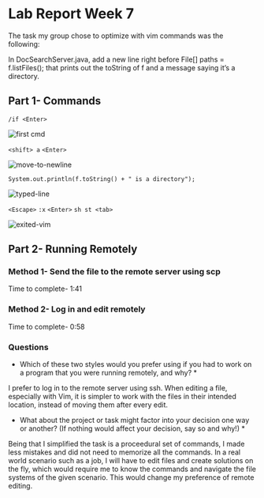 # Lab Report Week 7

The task my group chose to optimize with vim commands was the following:

In DocSearchServer.java, add a new line right before File[] paths = f.listFiles(); that prints out the toString of f and a message saying it’s a directory.

## Part 1- Commands
` /if <Enter> `

![first cmd](https://user-images.githubusercontent.com/70072541/201260888-4b60cfc1-cbbb-47ba-a951-af67d7beede4.png)

` <shift> a `
` <Enter> `


![move-to-newline](https://user-images.githubusercontent.com/70072541/201260913-37f67a78-5771-47c3-a7a6-ec2094854334.png)

` System.out.println(f.toString() + " is a directory"); `


![typed-line](https://user-images.githubusercontent.com/70072541/201260872-13d597c7-504e-45ce-bea5-56f2464e1d3c.png)

` <Escape> `
` :x `
` <Enter> `
` sh st <tab> `


![exited-vim](https://user-images.githubusercontent.com/70072541/201260855-c06226b5-f810-47fb-a7ae-62b3eed8ea12.png)


## Part 2- Running Remotely

### Method 1- Send the file to the remote server using scp
Time to complete- 1:41

### Method 2- Log in and edit remotely
Time to complete- 0:58

### Questions
* Which of these two styles would you prefer using if you had to work on a program that you were running remotely, and why? *

I prefer to log in to the remote server using ssh. When editing a file, especially with Vim, it is simpler to work with the files in their intended location, instead of moving them after every edit.

* What about the project or task might factor into your decision one way or another? (If nothing would affect your decision, say so and why!) *

Being that I simplified the task is a proceedural set of commands, I made less mistakes and did not need to memorize all the commands. In a real world scenario such as a job, I will have to edit files and create solutions on the fly, which would require me to know the commands and navigate the file systems of the given scenario. This would change my preference of remote editing.
